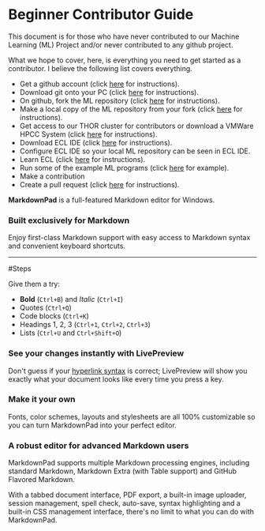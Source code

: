 Beginner Contributor Guide
==========================

This document is for those who have never contributed to our Machine Learning (ML) Project and/or never contributed to any github project.

What we hope to cover, here, is everything you need to get started as a contributor. I believe the following list covers everything.

 - Get a github account (click [here](#Steps) for instructions).
 - Download git onto your PC (click [here](#Steps) for instructions).
 - On github, fork the ML repository (click [here](#Steps) for instructions).
 - Make a local copy of the ML repository from your fork (click [here](#Steps) for instructions).
 - Get access to our THOR cluster for contributors or download a VMWare HPCC System (click [here](#Steps) for instructions).
 - Download ECL IDE (click [here](#Steps) for instructions).
 - Configure ECL IDE so your local ML repository can be seen in ECL IDE.
 - Learn ECL (click [here](#Steps) for instructions).
 - Run some of the example ML programs (click [here](#Steps) for example).
 - Make a contribution
 - Create a pull request (click [here](#Steps) for instructions).


**MarkdownPad** is a full-featured Markdown editor for Windows.

### Built exclusively for Markdown ###

Enjoy first-class Markdown support with easy access to  Markdown syntax and convenient keyboard shortcuts.

---

#Steps

Give them a try:

- **Bold** (`Ctrl+B`) and *Italic* (`Ctrl+I`)
- Quotes (`Ctrl+Q`)
- Code blocks (`Ctrl+K`)
- Headings 1, 2, 3 (`Ctrl+1`, `Ctrl+2`, `Ctrl+3`)
- Lists (`Ctrl+U` and `Ctrl+Shift+O`)

### See your changes instantly with LivePreview ###

Don't guess if your [hyperlink syntax](http://markdownpad.com) is correct; LivePreview will show you exactly what your document looks like every time you press a key.

### Make it your own ###

Fonts, color schemes, layouts and stylesheets are all 100% customizable so you can turn MarkdownPad into your perfect editor.

### A robust editor for advanced Markdown users ###

MarkdownPad supports multiple Markdown processing engines, including standard Markdown, Markdown Extra (with Table support) and GitHub Flavored Markdown.

With a tabbed document interface, PDF export, a built-in image uploader, session management, spell check, auto-save, syntax highlighting and a built-in CSS management interface, there's no limit to what you can do with MarkdownPad.
